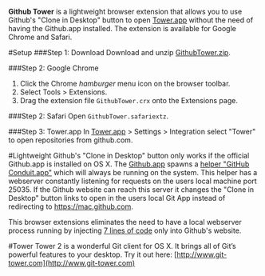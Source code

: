 **Github Tower** is a lightweight browser extension that allows you to use Github's "Clone in Desktop" button to open [Tower.app](http://www.git-tower.com) without the need of having the Github.app installed. The extension is available for Google Chrome and Safari.

#Setup
###Step 1: Download
Download and unzip [GithubTower.zip](https://github.com/gdelmas/GithubTower/releases).

###Step 2: Google Chrome
1. Click the Chrome *hamburger* menu icon on the browser toolbar.
2. Select Tools > Extensions.
3. Drag the extension file `GithubTower.crx` onto the Extensions page.

###Step 2: Safari
Open `GithubTower.safariextz`.

###Step 3: Tower.app
In [Tower.app](http://www.git-tower.com) > Settings > Integration select "Tower" to open repositories from github.com.

#Lightweight
Github's "Clone in Desktop" button only works if the official Github.app is installed on OS X. The [Github.app](https://mac.github.com) spawns a [helper "GitHub Conduit.app"](https://help.github.com/articles/github-conduit) which will always be running on the system. This helper has a webserver constantly listening for requests on the users local machine port 25035. If the Github website can reach this server it changes the "Clone in Desktop" button links to open in the users local Git App instead of redirecting to https://mac.github.com.

This browser extensions eliminates the need to have a local webserver process running by injecting [7 lines of code](https://github.com/gdelmas/GithubTower/blob/master/src-safari/GithubTower.safariextension/main.js) only into Github's website.

#Tower
Tower 2 is a wonderful Git client for OS X. It brings all of Git’s powerful features to your desktop. Try it out here: [http://www.git-tower.com](http://www.git-tower.com)
